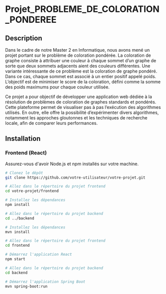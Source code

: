 # Projet_PROBLEME_DE_COLORATION_PONDEREE

## Description
Dans le cadre de notre Master 2 en Informatique, nous avons mené un projet portant sur le problème de coloration pondérée. La coloration de graphe consiste à attribuer une couleur à chaque sommet d’un graphe de sorte que deux sommets adjacents aient des couleurs différentes. Une variante intéressante de ce problème est la coloration de graphe pondéré. Dans ce cas, chaque sommet est associé à un entier positif appelé poids. L’objectif est de minimiser le score de la coloration, défini comme la somme des poids maximums pour chaque couleur utilisée.

Ce projet a pour objectif de développer une application web dédiée à la résolution de problèmes de coloration de graphes standards et pondérés. Cette plateforme permet de visualiser pas à pas l’exécution des algorithmes utilisés. En outre, elle offre la possibilité d’expérimenter divers algorithmes, notamment les approches gloutonnes et les techniques de recherche locale, afin de comparer leurs performances.

## Installation

### Frontend (React)
Assurez-vous d'avoir Node.js et npm installés sur votre machine.

```bash
# Clonez le dépôt
git clone https://github.com/votre-utilisateur/votre-projet.git

# Allez dans le répertoire du projet frontend
cd votre-projet/frontend

# Installez les dépendances
npm install

# Allez dans le répertoire du projet backend
cd ../backend

# Installez les dépendances
mvn install

# Allez dans le répertoire du projet frontend
cd frontend

# Démarrez l'application React
npm start

# Allez dans le répertoire du projet backend
cd backend

# Démarrez l'application Spring Boot
mvn spring-boot:run

```

